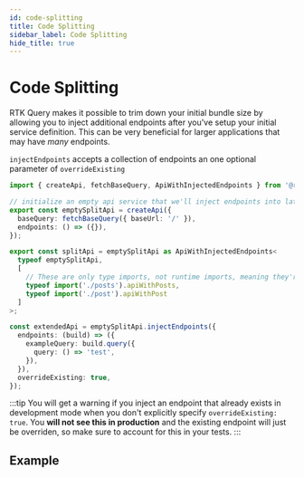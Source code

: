 ```yaml
---
id: code-splitting
title: Code Splitting
sidebar_label: Code Splitting
hide_title: true
---
```


# Code Splitting

RTK Query makes it possible to trim down your initial bundle size by allowing you to inject additional endpoints after you've setup your initial service definition. This can be very beneficial for larger applications that may have _many_ endpoints.

`injectEndpoints` accepts a collection of endpoints an one optional parameter of `overrideExisting`

```ts title="Basic setup"
import { createApi, fetchBaseQuery, ApiWithInjectedEndpoints } from '@rtk-incubator/rtk-query';

// initialize an empty api service that we'll inject endpoints into later as needed
export const emptySplitApi = createApi({
  baseQuery: fetchBaseQuery({ baseUrl: '/' }),
  endpoints: () => ({}),
});

export const splitApi = emptySplitApi as ApiWithInjectedEndpoints<
  typeof emptySplitApi,
  [
    // These are only type imports, not runtime imports, meaning they're not included in the initial bundle
    typeof import('./posts').apiWithPosts,
    typeof import('./post').apiWithPost
  ]
>;
```

```ts title="Injecting additional endpoints"
const extendedApi = emptySplitApi.injectEndpoints({
  endpoints: (build) => ({
    exampleQuery: build.query({
      query: () => 'test',
    }),
  }),
  overrideExisting: true,
});
```

:::tip
You will get a warning if you inject an endpoint that already exists in development mode when you don't explicitly specify `overrideExisting: true`. You **will not see this in production** and the existing endpoint will just be overriden, so make sure to account for this in your tests.
:::

## Example

